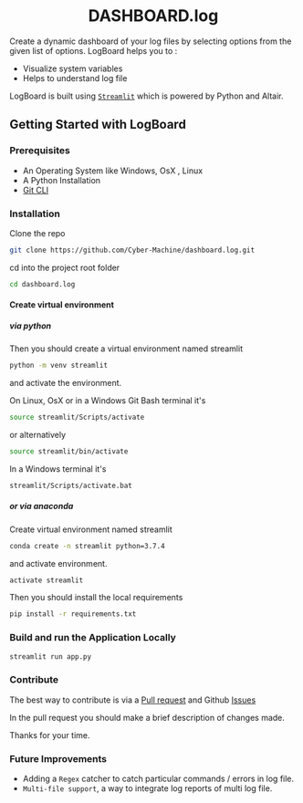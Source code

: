 # <center>DASHBOARD.log</center>

Create a dynamic dashboard of your log files by selecting options from the given list of options.
LogBoard helps you to :
- Visualize system variables 
- Helps to understand log file

LogBoard is built using [`Streamlit`](https://streamlit.io/) which is powered by Python and Altair.

## Getting Started with LogBoard
### Prerequisites 
- An Operating System like Windows, OsX , Linux
- A Python Installation 
- [Git CLI](https://git-scm.com/downloads)

### Installation

Clone the repo

```bash
git clone https://github.com/Cyber-Machine/dashboard.log.git
```

cd into the project root folder

```bash
cd dashboard.log
```

#### Create virtual environment

##### via python

Then you should create a virtual environment named streamlit

```bash
python -m venv streamlit
```

and activate the environment.

On Linux, OsX or in a Windows Git Bash terminal it's

```bash
source streamlit/Scripts/activate
```

or alternatively

```bash
source streamlit/bin/activate
```

In a Windows terminal it's

```bash
streamlit/Scripts/activate.bat
```

##### or via anaconda

Create virtual environment named streamlit

```bash
conda create -n streamlit python=3.7.4
```

and activate environment.

```bash
activate streamlit
```

Then you should install the local requirements

```bash
pip install -r requirements.txt
```


### Build and run the Application Locally

```bash
streamlit run app.py
```



### Contribute

The best way to contribute is via a [Pull request](https://github.com/Cyber-Machine/dashboard.log/pulls) and Github [Issues](https://github.com/Cyber-Machine/dashboard.log/issues)

In the pull request you should make a brief description of changes made.
 
Thanks for your time.

### Future Improvements 

- Adding a `Regex` catcher to catch particular commands / errors in log file.
- `Multi-file support`, a way to integrate log reports of multi log file.